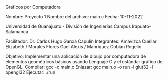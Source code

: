 Graficos por Computadora

Nombre: Proyecto 1
Nombre del archivo: main.c
Fecha:  10-11-2022

Universidad de Guanajuato - División de Ingenierías Campus Irapuato-Salamanca

Facilitador: Dr. Carlos Hugo García Capulín
Integrantes:
  Amavizca Cuellar Elizabeth / Morales Flores Gael Alexis / Manriquez Cobian Rogelio

Objetivo: Implementar una aplicación de dibujo por computadora de elementos geométricos básicos
          usando Lenguaje C y el estándar gráfico de OpenGL.
Compilar:
  gcc -c main.c
Enlazar:
  gcc main.o -o run -l glut32 -l opengl32
Ejecutar:
  ./run
